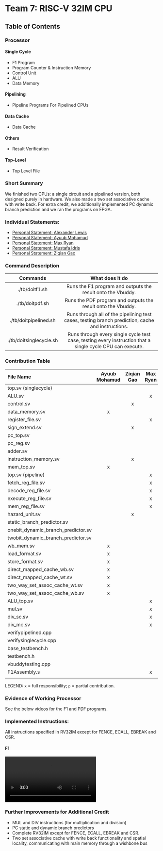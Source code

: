 # Team 7:  RISC-V 32IM CPU

## Table of Contents

### Processor 

#### Single Cycle
- F1 Program 
- Program Counter & Instruction Memory
- Control Unit 
- ALU 
- Data Memory 

#### Pipelining
- Pipeline Programs For Pipelined CPUs

#### Data Cache
- Data Cache

#### Others 
- Result Verification

#### Top-Level 
- Top Level File 

### Short Summary
We finished two CPUs: a single circuit and a pipelined version, both designed purely in hardware. We also made a two set associative cache with write back. For extra credit, we additionally implemented PC dynamic branch prediction and we ran the programs on FPGA.

### Individual Statements:
- [Personal Statement: Alexander Lewis](statements/Alex.md)
- [Personal Statement: Ayuub Mohamud](statements/Ayuub.md)
- [Personal Statement: Max Ryan](statements/Max.md)
- [Personal Statement: Mustafa Idris](statements/Mustafa.md)
- [Personal Statement: Ziqian Gao](statements/Ziqian.md)

### Command Description
| Commands                      | What does it do                                                                                           |
| :---------------------------: | :------------------------------------------------------------------------------------------------------:  | 
|   ./tb/doitf1.sh              | Runs the F1 program and outputs the result onto the Vbuddy.                                               |                      
|   ./tb/doitpdf.sh             | Runs the PDF program and outputs the result onto the Vbuddy.                                              |                      
|   ./tb/doitpipelined.sh       | Runs through all of the pipelining test cases, testing branch prediction, cache and instructions.         |                      
|   ./tb/doitsinglecycle.sh     | Runs through every single cycle test case, testing every instruction that a single cycle CPU can execute. |        

### Contribution Table

| File Name                         | Ayuub Mohamud | Ziqian Gao | Max Ryan | Alexander Lewis | Mustafa Idris |
| :-------------------------------- | :-----------: | :--------: | :------: | :-------------: | ------------- |
| top.sv (singlecycle)              |               |            |          |                 | x             |
| ALU.sv                            |               |            |    x     |                 |               |
| control.sv                        |               |     x      |          |                 |               |
| data_memory.sv                    |       x       |            |          |                 |               |
| register_file.sv                  |               |            |    x     |                 |               |
| sign_extend.sv                    |               |     x      |          |                 |               |
| pc_top.sv                         |               |            |          |        x        |               |
| pc_reg.sv                         |               |            |          |        x        |               |
| adder.sv                          |               |            |          |        x        |               |
| instruction_memory.sv             |               |     x      |          |                 | p             |
| mem_top.sv                        |       x       |            |          |                 |               |
| top.sv (pipeline)                 |               |            |    x     |                 | p             |
| fetch_reg_file.sv                 |               |            |    x     |                 |               |
| decode_reg_file.sv                |               |            |    x     |                 |               |
| execute_reg_file.sv               |               |            |    x     |                 |               |
| mem_reg_file.sv                   |               |            |    x     |                 |               |
| hazard_unit.sv                    |               |     x      |          |                 |               |
| static_branch_predictor.sv        |               |            |          |        x        |               |
| onebit_dynamic_branch_predictor.sv|               |            |          |        x        |               |
| twobit_dynamic_branch_predictor.sv|               |            |          |        x        |               |
| wb_mem.sv                         |       x       |            |          |                 |               |
| load_format.sv                    |       x       |            |          |                 | P             |
| store_format.sv                   |       x       |            |          |                 | P             |
| direct_mapped_cache_wb.sv         |       x       |            |          |                 |               |
| direct_mapped_cache_wt.sv         |       x       |            |          |                 |               |
| two_way_set_assoc_cache_wt.sv     |       x       |            |          |                 |               |
| two_way_set_assoc_cache_wb.sv     |       x       |            |          |                 |               |
| ALU_top.sv                        |               |            |    x     |                 |               |
| mul.sv                            |               |            |    x     |                 |               |
| div_sc.sv                         |               |            |    x     |                 |               |
| div_mc.sv                         |               |            |    x     |                 |               |
| verifypipelined.cpp               |               |            |          |                 | x             |
| verifysinglecycle.cpp             |               |            |          |                 | x             |
| base_testbench.h                  |               |            |          |                 | x             |
| testbench.h                       |               |            |          |                 | x             |
| vbuddytesting.cpp                 |               |            |          |        x        | p             |
| F1Assembly.s                      |               |            |    x     |        p        |               |
|                                   |               |            |          |                 |               |

LEGEND:       `x` = full responsibility;  `p` = partial contribution.

### Evidence of Working Processor
See the below videos for the F1 and PDF programs.


### Implemented Instructions:
All instructions specified in RV32IM except for FENCE, ECALL, EBREAK and CSR.
#### F1
![F1 test](statements/videos/F1.mp4)

### Further Improvements for Additional Credit
- MUL and DIV instructions (for multiplication and division)
- PC static and dynamic branch predictors
- Complete RV32IM except for FENCE, ECALL, EBREAK and CSR.
- Two set associative cache with write back functionality and spatial locality, communicating with main memory through a wishbone bus
